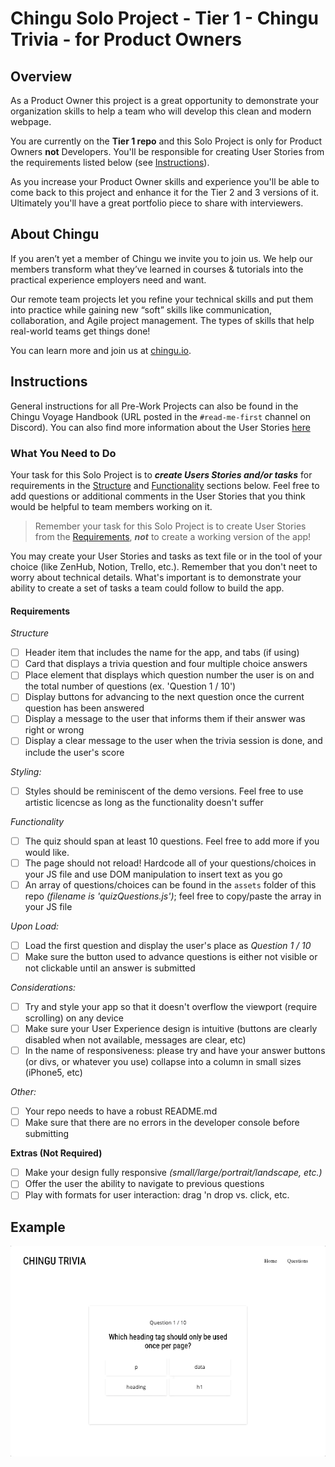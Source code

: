 # Chingu Solo Project - Tier 1 - Chingu Trivia - for Product Owners

## Overview

As a Product Owner this project is a great opportunity to demonstrate your 
organization skills to help a team who will develop this clean and modern 
webpage. 

You are currently on the **Tier 1 repo** and this Solo Project is only for 
Product Owners **not** Developers. You'll be responsible for creating User 
Stories from the requirements listed below (see [Instructions](#instructions)). 

As you increase your Product Owner skills and experience you'll be able to 
come back to this project and enhance it for the Tier 2 and 3 versions of 
it. Ultimately you'll have a great portfolio piece to share with interviewers.
## About Chingu

If you aren’t yet a member of Chingu we invite you to join us. We help our 
members transform what they’ve learned in courses & tutorials into the 
practical experience employers need and want.

Our remote team projects let you refine your technical skills and put them 
into practice while gaining new “soft” skills like communication, 
collaboration, and Agile project management. The types of skills that 
help real-world teams get things done!

You can learn more and join us at [chingu.io](https://chingu.io).

## Instructions

General instructions for all Pre-Work Projects can also be found in the 
Chingu Voyage Handbook (URL posted in the `#read-me-first` channel on Discord). 
You can also find more information about the User Stories 
[here](https://docs.chingu.io/projres/agile101#building-the-backlog)

### What You Need to Do

Your task for this Solo Project is to **_create Users Stories and/or tasks_** 
for requirements in the [Structure](#structure) and 
[Functionality](#functionality) sections below. Feel free to add questions or 
additional comments in the User Stories that you think would be helpful to 
team members working on it.

> Remember your task for this Solo Project is to create User Stories from 
the [Requirements](#requirements), **_not_** to create a working version of 
the app!

You may create your User Stories and tasks as text file or in the tool of your 
choice (like ZenHub, Notion, Trello, etc.). Remember that you don't neet to 
worry about technical details. What's important is to demonstrate your ability 
to create a set of tasks a team could follow to build the app.

#### Requirements

*Structure*

- [ ] Header item that includes the name for the app, and tabs (if using)
- [ ] Card that displays a trivia question and four multiple choice answers
- [ ] Place element that displays which question number the user is on and the total number of questions (ex. 'Question 1 / 10')
- [ ] Display buttons for advancing to the next question once the current question has been answered
- [ ] Display a message to the user that informs them if their answer was right or wrong
- [ ] Display a clear message to the user when the trivia session is done, and include the user's score

*Styling:*

- [ ] Styles should be reminiscent of the demo versions. Feel free to use artistic licencse as long as the functionality doesn't suffer 

*Functionality*

- [ ] The quiz should span at least 10 questions. Feel free to add more if you would like.
- [ ] The page should not reload! Hardcode all of your questions/choices in your JS file and use DOM manipulation to insert text as you go
- [ ] An array of questions/choices can be found in the `assets` folder of this repo *(filename is 'quizQuestions.js')*; feel free to copy/paste the array in your JS file

*Upon Load:*

- [ ] Load the first question and display the user's place as *Question 1 / 10*
- [ ] Make sure the button used to advance questions is either not visible or not clickable until an answer is submitted

*Considerations:*

- [ ] Try and style your app so that it doesn't overflow the viewport (require scrolling) on any device
- [ ] Make sure your User Experience design is intuitive (buttons are clearly disabled when not available, messages are clear, etc)
- [ ] In the name of responsiveness: please try and have your answer buttons (or divs, or whatever you use) collapse into a column in small sizes (iPhone5, etc)

*Other:*

- [ ] Your repo needs to have a robust README.md
- [ ] Make sure that there are no errors in the developer console before submitting

**Extras (Not Required)**

- [ ] Make your design fully responsive *(small/large/portrait/landscape, etc.)*
- [ ] Offer the user the ability to navigate to previous questions
- [ ] Play with formats for user interaction: drag 'n drop vs. click, etc.

## Example

![](./assets/chingu_trivia.gif)
